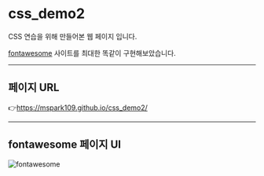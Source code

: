 # css_demo2
CSS 연습을 위해 만들어본 웹 페이지 입니다. 

 [fontawesome](https://fontawesome.com/start) 사이트를 최대한 똑같이 구현해보았습니다.

---


 ## 페이지 URL
👉https://mspark109.github.io/css_demo2/


---


 ## fontawesome 페이지 UI
![fontawesome](https://github.com/mspark109/css_demo2/assets/31822616/bef94c95-7fa2-4d54-b7fa-73f639d6ff41)
